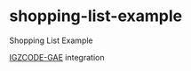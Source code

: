 shopping-list-example
=====================

Shopping List Example

[IGZCODE-GAE](https://github.com/intelygenz/igzcode-gae) integration
